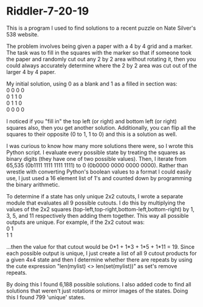 # Riddler-7-20-19

This is a program I used to find solutions to a recent puzzle on Nate Silver's 538 website. 

The problem involves being given a paper with a 4 by 4 grid and a marker. The task was to fill in the squares with the marker so that if someone took the paper and randomly cut out any 2 by 2 area without rotating it, then you could always accurately determine where the 2 by 2 area was cut out of the larger 4 by 4 paper. 

My initial solution, using 0 as a blank and 1 as a filled in section was:<br />
    0 0 0 0<br />
    0 1 1 0<br />
    0 1 1 0<br />
    0 0 0 0<br />
    
I noticed if you "fill in" the top left (or right) and bottom left (or right) squares also, then you get another solution. Additionally, you can flip all the squares to their opposite (0 to 1, 1 to 0) and this is a solution as well.

I was curious to know how many more solutions there were, so I wrote this Python script. I evaluate every possible state by treating the squares as binary digits (they have one of two possible values). Then, I iterate from 65,535 (0b1111 1111 1111 1111) to 0 (0b0000 0000 0000 0000). Rather than wrestle with converting Python's boolean values to a format I could easily use, I just used a 16 element list of 1's and counted down by programming the binary arithmetic. 

To determine if a state has only unique 2x2 cutouts, I wrote a separate module that evaluates all 9 possible cutouts. I do this by multiplying the values of the 2x2 squares (top-left,top-right,bottom-left,bottom-right) by 1, 3, 5, and 11 respectively then adding them together. This way all possible outputs are unique. For example, if the 2x2 cutout was:<br />
0 1<br />
1 1<br />

...then the value for that cutout would be 0\*1 + 1\*3 + 1\*5 + 1\*11 = 19. Since each possible output is unique, I just create a list of all 9 cutout products for a given 4x4 state and then I determine whether there are repeats by using the cute expression "len(mylist) <> len(set(mylist))" as set's remove repeats. 

By doing this I found 6,188 possible solutions. I also added code to find all solutions that weren't just rotations or mirror images of the states. Doing this I found 799 'unique' states. 
